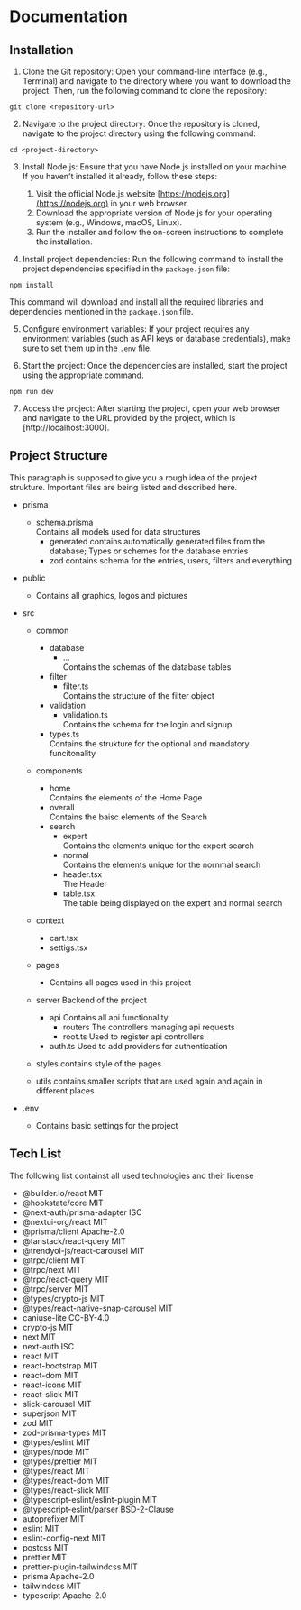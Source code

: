 # Documentation

## Installation

1. Clone the Git repository: Open your command-line interface (e.g., Terminal) and navigate to the directory where you want to download the project. Then, run the following command to clone the repository:

```
git clone <repository-url>
```


2. Navigate to the project directory: Once the repository is cloned, navigate to the project directory using the following command:

```
cd <project-directory>
```


3. Install Node.js: Ensure that you have Node.js installed on your machine. If you haven't installed it already, follow these steps:

    1. Visit the official Node.js website [https://nodejs.org](https://nodejs.org) in your web browser.
    2. Download the appropriate version of Node.js for your operating system (e.g., Windows, macOS, Linux).
    3. Run the installer and follow the on-screen instructions to complete the installation.

4. Install project dependencies: Run the following command to install the project dependencies specified in the `package.json` file:
```
npm install
```
This command will download and install all the required libraries and dependencies mentioned in the `package.json` file.

5. Configure environment variables: If your project requires any environment variables (such as API keys or database credentials), make sure to set them up in the `.env` file.

6. Start the project: Once the dependencies are installed, start the project using the appropriate command.

```
npm run dev
```

7. Access the project: After starting the project, open your web browser and navigate to the URL provided by the project, which is [http://localhost:3000].


## Project Structure

This paragraph is supposed to give you a rough idea of the projekt strukture. Important files are being listed and described here.

- prisma
  - schema.prisma               
  Contains all models used for data structures
    - generated
    contains automatically generated files from the database; Types or schemes for the database entries
    - zod
    contains schema for the entries, users, filters and everything

- public
    - Contains all graphics, logos and pictures 

- src
    - common
        - database
            - ...               
            Contains the schemas of the database tables
        - filter        
            - filter.ts        
             Contains the structure of the filter object
        - validation   
            - validation.ts     
            Contains the schema for the login and signup
        - types.ts              
        Contains the strukture for the optional and mandatory funcitonality
    - components
        - home                  
        Contains the elements of the Home Page
        - overall               
        Contains the baisc elements of the Search
        - search
            - expert            
            Contains the elements unique for the expert search
            - normal            
            Contains the elements unique for the nornmal search
            - header.tsx        
            The Header
            - table.tsx         
            The table being displayed on the expert and normal search

    - context
        - cart.tsx
        - settigs.tsx

    - pages                     
        - Contains all pages used in this project 

    - server
    Backend of the project
        - api
        Contains all api functionality
            - routers
            The controllers managing api requests
            - root.ts
            Used to register api controllers
        - auth.ts
        Used to add providers for authentication

    - styles
    contains style of the pages

    - utils
    contains smaller scripts that are used again and again in different places

- .env
    - Contains basic settings for the project 

## Tech List

The following list containst all used technologies and their license

- @builder.io/react MIT
- @hookstate/core MIT
- @next-auth/prisma-adapter ISC
- @nextui-org/react MIT
- @prisma/client    Apache-2.0
- @tanstack/react-query MIT
- @trendyol-js/react-carousel MIT
- @trpc/client MIT
- @trpc/next MIT
- @trpc/react-query MIT
- @trpc/server MIT
- @types/crypto-js MIT
- @types/react-native-snap-carousel MIT
- caniuse-lite  CC-BY-4.0
- crypto-js MIT
- next MIT
- next-auth ISC
- react MIT
- react-bootstrap MIT
- react-dom MIT
- react-icons MIT
- react-slick MIT
- slick-carousel MIT
- superjson MIT
- zod MIT
- zod-prisma-types MIT
- @types/eslint MIT
- @types/node MIT
- @types/prettier MIT
- @types/react MIT
- @types/react-dom MIT
- @types/react-slick MIT
- @typescript-eslint/eslint-plugin MIT
- @typescript-eslint/parser BSD-2-Clause
- autoprefixer MIT
- eslint MIT
- eslint-config-next MIT
- postcss MIT
- prettier MIT
- prettier-plugin-tailwindcss MIT
- prisma Apache-2.0
- tailwindcss MIT
- typescript Apache-2.0



